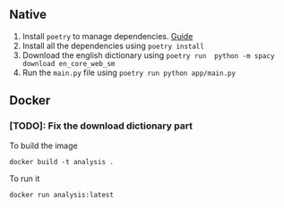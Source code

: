 ## Native
1. Install `poetry` to manage dependencies. [Guide](https://python-poetry.org/docs/)
2. Install all the dependencies using `poetry install`
3. Download the english dictionary using `poetry run  python -m spacy download en_core_web_sm`
4. Run the `main.py` file using `poetry run python app/main.py`

## Docker
### [TODO]: Fix the download dictionary part
To build the image

```
docker build -t analysis .
```

To run it
```
docker run analysis:latest
```

